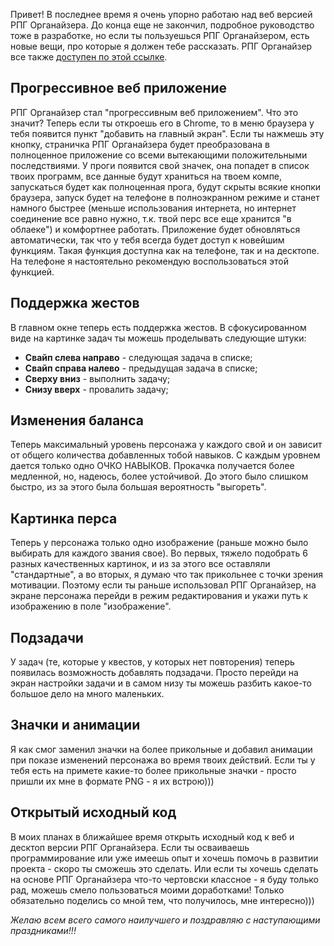 <!--
Title: Важные обновления РПГ Органайзера
PostId: 6171825653780258552
Published: true
PublishDate: 2019-12-20T12:00:00
-->

Привет! В последнее время я очень упорно работаю над веб версией РПГ Органайзера. До конца еще не закончил, подробное руководство тоже в разработке, но если ты пользуешься РПГ Органайзером, есть новые вещи, про которые я должен тебе рассказать. РПГ Органайзер все также [доступен по этой ссылке](https://rpgorganizer-72d0b.firebaseapp.com).

<!--more-->

## Прогрессивное веб приложение

РПГ Органайзер стал "прогрессивным веб приложением". Что это значит? Теперь если ты откроешь его в Chrome, то в меню браузера у тебя появится пункт "добавить на главный экран". Если ты нажмешь эту кнопку, страничка РПГ Органайзера будет преобразована в полноценное приложение со всеми вытекающими положительными последствиями. У проги появится свой значек, она попадет в список твоих программ, все данные будут храниться на твоем компе, запускаться будет как полноценная прога, будут скрыты всякие кнопки браузера, запуск будет на телефоне в полноэкранном режиме и станет намного быстрее (меньше использования интернета, но интернет соединение все равно нужно, т.к. твой перс все еще хранится "в облаеке") и комфортнее работать. Приложение будет обновляться автоматически, так что у тебя всегда будет доступ к новейшим функциям. Такая функция доступна как на телефоне, так и на десктопе. На телефоне я настоятельно рекомендую воспользоваться этой функцией.

## Поддержка жестов

В главном окне теперь есть поддержка жестов. В сфокусированном виде на картинке задач ты можешь проделывать следующие штуки:

* **Свайп слева направо** - следующая задача в списке;
* **Свайп справа налево** - предыдущая задача в списке;
* **Сверху вниз** - выполнить задачу;
* **Снизу вверх** - провалить задачу;

## Изменения баланса

Теперь максимальный уровень персонажа у каждого свой и он зависит от общего количества добавленных тобой навыков. С каждым уровнем дается только одно ОЧКО НАВЫКОВ. Прокачка получается более медленной, но, надеюсь, более устойчивой. До этого было слишком быстро, из за этого была большая вероятность "выгореть".

## Картинка перса

Теперь у персонажа только одно изображение (раньше можно было выбирать для каждого звания свое). Во первых, тяжело подобрать 6 разных качественных  картинок, и из за этого все оставляли "стандартные", а во вторых, я думаю что так прикольнее с точки зрения мотивации. Поэтому если ты раньше использовал РПГ Органайзер, на экране персонажа перейди в режим редактирования и укажи путь к изображению в поле "изображение".

## Подзадачи

У задач (те, которые у квестов, у которых нет повторения) теперь появилась возможность добавлять подзадачи. Просто перейди на экран настройки задачи и в самом низу ты можешь разбить какое-то большое дело на много маленьких.

## Значки и анимации

Я как смог заменил значки на более прикольные и добавил анимации при показе изменений персонажа во время твоих действий. Если ты у тебя есть на примете какие-то более прикольные значки - просто пришли их мне в формате PNG - я их встрою)))

## Открытый исходный код

В моих планах в ближайшее время открыть исходный код к веб и десктоп версии РПГ Органайзера. Если ты осваиваешь программирование или уже имеешь опыт и хочешь помочь в развитии проекта - скоро ты сможешь это сделать. Или если ты хочешь сделать на основе РПГ Органайзера что-то чертовски классное - я буду только рад, можешь смело пользоваться моими доработками! Только обязательно поделись со мной тем, что получилось, мне интересно)))

*Желаю всем всего самого наилучшего и поздравляю с наступающими праздниками!!!*